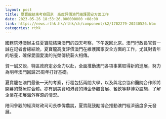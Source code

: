 ```yaml
---
layout: post
title: 夏寶龍結束考察回京　高度評價澳門維護國安方面工作
date: 2023-05-26 18:53:26.000000000 +08:00
link: https://news.rthk.hk/rthk/ch/component/k2/1702279-20230526.htm
categories: rthk
---
```


國務院港澳辦主任夏寶龍結束澳門的四天考察，下午返回北京。澳門行政長官賀一誠在記者會總結說，夏寶龍高度評價澳門在維護國家安全方面的工作，尤其對青年的培養，確保愛國愛澳的光榮傳統薪火相傳。

賀一誠又說，特區政府定必全力以赴，全面推動澳門各項事業取得新的進展，努力為明年澳門回歸25周年打好基礎。

夏寶龍在澳門最後一天的考察，行程包括兩間大學，以及與北京協和醫院合作即將開幕的醫療綜合體。亦有到美資和港資的博企參觀會展、餐飲等非博彩設施，了解企業在拓展海外客源的情況。

陪同參觀的經濟財政司司長李偉農說，夏寶龍鼓勵博企推動澳門經濟適度多元發展。
